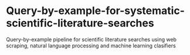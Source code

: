 # Query-by-example-for-systematic-scientific-literature-searches
Query-by-example pipeline for scientific literature searches using web scraping, natural language processing and machine learning clasifiers
